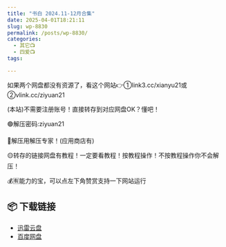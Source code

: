 ```yaml
---
title: "书白 2024.11-12月合集"
date: 2025-04-01T18:21:11
slug: wp-8830
permalink: /posts/wp-8830/
categories:
  - 其它📺
  - 四爱📺
tags:

---
```


如果两个网盘都没有资源了，看这个网站👉①link3.cc/xianyu21或②vlink.cc/ziyuan21

(本站)不需要注册账号！直接转存到对应网盘OK？懂吧！

🟢解压密码:ziyuan21

🔵解压用解压专家！(应用商店有)

🟡转存的链接网盘有教程！一定要看教程！按教程操作！不按教程操作你不会解压！

💰🈶能力的宝，可以点左下角赞赏支持一下网站运行

## 📦 下载链接
- [迅雷云盘](https://blziyuan21.com/pay-download/8830?key=dc6ddd954a&down_id=0)
- [百度网盘](https://blziyuan21.com/pay-download/8830?key=dc6ddd954a&down_id=1)

